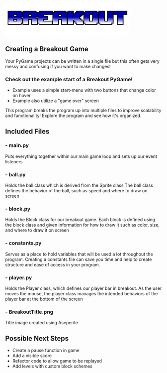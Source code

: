 ![Title Image](BreakoutTitle.png)
## Creating a Breakout Game
Your PyGame projects can be written in a single file but this often gets very messy and confusing if you want to make changes!

### Check out the example start of a Breakout PyGame!
- Example uses a simple start-menu with two buttons that change color on hover
- Example also utilize a "game over" screen


This program breaks the program up into multiple files to improve scalability and functionality! Explore the program and see how it's organized.

## Included Files
### - main.py
Puts everything together within our main game loop and sets up our event listeners
### - ball.py
Holds the ball class which is derived from the Sprite class
The ball class defines the behavior of the ball, such as speed and where to draw on screen
### - block.py
Holds the Block class for our breakout game.
Each block is defined using the block class and given information for how to draw it such as color, size, and where to draw it on screen
### - constants.py
Serves as a place to hold variables that will be used a lot throughout the program. Creating a constants file can save you time and help to create structure and ease of access in your program.
### - player.py
Holds the Player class, which defines our player bar in breakout.
As the user moves the mouse, the player class manages the intended behaviors of the player bar at the bottom of the screen
### - BreakoutTitle.png
Title image created using Aseperite

## Possible Next Steps
* Create a pause function in game
* Add a visible score
* Refactor code to allow game to be replayed
* Add levels with custom block schemes